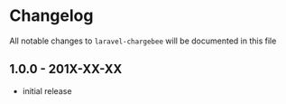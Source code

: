 # Changelog

All notable changes to `laravel-chargebee` will be documented in this file

## 1.0.0 - 201X-XX-XX

- initial release
